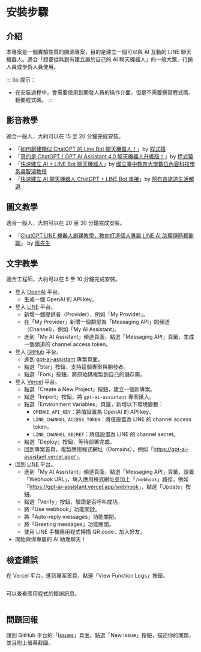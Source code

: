<script setup>
import { withBase } from '@vuepress/client'
</script>

# 安裝步驟

## 介紹

本專案是一個實驗性質的開源專案，目的是建立一個可以與 AI 互動的 LINE 聊天機器人。適合「想要從無到有建立屬於自己的 AI 聊天機器人」的一般大眾、行銷人員或學術人員使用。

::: tip 提示：

- 在安裝過程中，會需要使用到開發人員的操作介面，但是不需要撰寫程式碼、翻閱程式碼。
:::

## 影音教學

適合一般人，大約可以在 15 至 20 分鐘完成安裝。

- 「[如何創建類似 ChatGPT 的 Line Bot 聊天機器人！](https://www.youtube.com/watch?v=uHsCou1AfEU)」by [程式猿](https://www.youtube.com/@appfromape)
- 「[真的是 ChatGPT！GPT AI Assistant 4.0 聊天機器人升級版！](https://www.youtube.com/watch?v=77ggAZPy0mI)」by [程式猿](https://www.youtube.com/@appfromape)
- 「[快速建立 AI + LINE Bot 聊天機器人](https://www.youtube.com/watch?v=D8b1WrmXgUE)」by [國立臺中教育大學數位內容科技學系吳智鴻教授](https://www.youtube.com/@profchwu)
- 「[快速建立 AI 聊天機器人 ChatGPT + LINE Bot 串接](https://www.youtube.com/watch?v=cKUNwqddBUM)」by [阿布吉旅遊生活頻道](https://www.youtube.com/@AndyLiang)

## 圖文教學

適合一般人，大約可以在 20 至 30 分鐘完成安裝。

- 「[ChatGPT LINE 機器人創建教學，教你打造個人專屬 LINE AI 助理隨時都能聊](https://mrmad.com.tw/chatgpt-line-robot-creation-teaching)」 by [瘋先生](https://mrmad.com.tw/)

## 文字教學

適合工程師，大約可以在 5 至 10 分鐘完成安裝。

- 登入 [OpenAI](https://beta.openai.com/) 平台。
  - 生成一個 OpenAI 的 <a :href="withBase('/images/openai-api-key.png')" target="_blank">API key</a>。
- 登入 [LINE](https://developers.line.biz/zh-hant/) 平台。
  - 新增一個提供者（Provider），例如「My Provider」。
  - 在「My Provider」新增一個類型為「Messaging API」的頻道（Channel），例如「My AI Assistant」。
  - 進到「My AI Assistant」頻道頁面，點選「Messaging API」頁籤，生成一個頻道的 <a :href="withBase('/images/line-channel-access-token.png')" target="_blank">channel access token</a>。
- 登入 [GitHub](https://github.com/) 平台。
  - 進到 [gpt-ai-assistant](https://github.com/memochou1993/gpt-ai-assistant) 專案頁面。
  - 點選「Star」按鈕，支持這個專案與開發者。
  - 點選「Fork」按鈕，將原始碼複製到自己的儲存庫。
- 登入 [Vercel](https://vercel.com/) 平台。
  - 點選「Create a New Project」按鈕，建立一個新專案。
  - 點選「Import」按鈕，將 `gpt-ai-assistant` 專案匯入。
  - 點選「Environment Variables」頁籤，新增以下環境變數：
    - `OPENAI_API_KEY`：將值設置為 OpenAI 的 <a :href="withBase('/images/openai-api-key.png')" target="_blank">API key</a>。
    - `LINE_CHANNEL_ACCESS_TOKEN`：將值設置為 LINE 的 <a :href="withBase('/images/line-channel-access-token.png')" target="_blank">channel access token</a>。
    - `LINE_CHANNEL_SECRET`：將值設置為 LINE 的 <a :href="withBase('/images/line-channel-secret.png')" target="_blank">channel secret</a>。
  - 點選「Deploy」按鈕，等待部署完成。
  - 回到專案首頁，複製應用程式網址（Domains），例如「<https://gpt-ai-assistant.vercel.app/>」。
- 回到 [LINE](https://developers.line.biz/zh-hant/) 平台。
  - 進到「My AI Assistant」頻道頁面，點選「Messaging API」頁籤，設置「Webhook URL」，填入應用程式網址並加上「`/webhook`」路徑，例如「<https://gpt-ai-assistant.vercel.app/webhook>」，點選「Update」按鈕。
  - 點選「Verify」按鈕，驗證是否呼叫成功。
  - 將「Use webhook」功能開啟。
  - 將「Auto-reply messages」功能關閉。
  - 將「Greeting messages」功能關閉。
  - 使用 LINE 手機應用程式掃描 QR code，加入好友。
- 開始與你專屬的 AI 助理聊天！

## 檢查錯誤

在 Vercel 平台，進到專案首頁，點選「View Function Logs」按鈕。

<div align="center">
  <img :src="withBase('/images/vercel-view-logs.png')" width="600"/>
</div>

可以查看應用程式的錯誤訊息。

<div align="center">
  <img :src="withBase('/images/vercel-logs.png')" width="600"/>
</div>

## 問題回報

請到 GitHub 平台的「[Issues](https://github.com/memochou1993/gpt-ai-assistant/issues)」頁面，點選「New issue」按鈕，描述你的問題，並且附上螢幕截圖。
